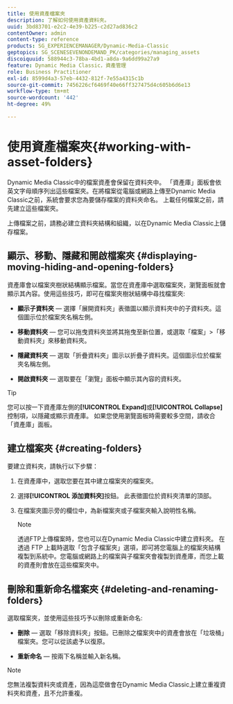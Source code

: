```yaml
---
title: 使用資產檔案夾
description: 了解如何使用資產資料夾。
uuid: 3bd83701-e2c2-4e39-b225-c2d27ad836c2
contentOwner: admin
content-type: reference
products: SG_EXPERIENCEMANAGER/Dynamic-Media-Classic
geptopics: SG_SCENESEVENONDEMAND_PK/categories/managing_assets
discoiquuid: 588944c3-78ba-4bd1-a8da-9a6dd99a27a9
feature: Dynamic Media Classic，資產管理
role: Business Practitioner
exl-id: 8599d4a3-57eb-4432-812f-7e55a4315c1b
source-git-commit: 7456226cf6469f40e66ff327475d4c605b6d6e13
workflow-type: tm+mt
source-wordcount: '442'
ht-degree: 49%

---
```


# 使用資產檔案夾{#working-with-asset-folders}

Dynamic Media Classic中的檔案資產會保留在資料夾中。 「資產庫」面板會依英文字母順序列出這些檔案夾。在將檔案從電腦或網路上傳至Dynamic Media Classic之前，系統會要求您為要儲存檔案的資料夾命名。 上載任何檔案之前，請先建立這些檔案夾。

上傳檔案之前，請務必建立資料夾結構和組織，以在Dynamic Media Classic上儲存檔案。

## 顯示、移動、隱藏和開啟檔案夾 {#displaying-moving-hiding-and-opening-folders}

資產庫會以檔案夾樹狀結構顯示檔案。當您在資產庫中選取檔案夾，瀏覽面板就會顯示其內容。使用這些技巧，即可在檔案夾樹狀結構中尋找檔案夾:

* **顯示子資料夾**  — 選擇「展開資料夾」表徵圖以顯示資料夾中的子資料夾。這個圖示位於檔案夾名稱左側。

* **移動資料夾**  — 您可以拖曳資料夾並將其拖曳至新位置，或選取「檔案」>「移動資料夾」來移動資料夾。

* **隱藏資料夾**  — 選取「折疊資料夾」圖示以折疊子資料夾。這個圖示位於檔案夾名稱左側。

* **開啟資料夾**  — 選取要在「瀏覽」面板中顯示其內容的資料夾。

>[!TIP]
>
>您可以按一下資產庫左側的&#x200B;**[!UICONTROL Expand]**&#x200B;或&#x200B;**[!UICONTROL Collapse]**&#x200B;控制項，以隱藏或顯示資產庫。 如果您使用瀏覽面板時需要較多空間，請收合「資產庫」面板。

## 建立檔案夾 {#creating-folders}

要建立資料夾，請執行以下步驟：

1. 在資產庫中，選取您要在其中建立檔案夾的檔案夾。
1. 選擇&#x200B;**[!UICONTROL 添加資料夾]**&#x200B;按鈕。 此表徵圖位於資料夾清單的頂部。
1. 在檔案夾圖示旁的欄位中，為新檔案夾或子檔案夾輸入說明性名稱。

   >[!NOTE]
   >
   >透過FTP上傳檔案時，您也可以在Dynamic Media Classic中建立資料夾。 在透過 FTP 上載時選取「包含子檔案夾」選項，即可將您電腦上的檔案夾結構複製到系統中。您電腦或網路上的檔案與子檔案夾會複製到資產庫，而您上載的資產則會放在這些檔案夾中。

## 刪除和重新命名檔案夾 {#deleting-and-renaming-folders}

選取檔案夾，並使用這些技巧予以刪除或重新命名:

* **刪除**  — 選取「移除資料夾」按鈕。已刪除之檔案夾中的資產會放在「垃圾桶」檔案夾。您可以從該處予以復原。

* **重新命名**  — 按兩下名稱並輸入新名稱。

>[!NOTE]
>
>您無法複製資料夾或資產，因為這麼做會在Dynamic Media Classic上建立重複資料夾和資產，且不允許重複。
